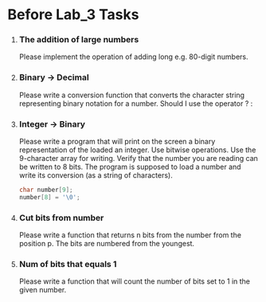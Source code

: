# Before Lab_3 Tasks

1. ### The addition of large numbers

    Please implement the operation of adding long e.g.
    80-digit numbers.
   
2. ### Binary -> Decimal

    Please write a conversion function that converts the 
    character string representing binary notation for a
    number. Should I use the operator ? :

3. ### Integer -> Binary
    Please write a program that will print on the screen 
    a binary representation of the loaded an integer.
    Use bitwise operations. Use the 9-character array
    for writing. Verify that the number you are reading 
    can be written to 8 bits. The program is supposed to
    load a number and write its conversion (as a string of characters).
    
    ```c
    char number[9];
    number[8] = '\0';
    ```
    
4. ### Cut bits from number
    Please write a function that returns n bits from the number
    from the position p. The bits are numbered from the youngest.
    
5. ### Num of bits that equals 1
    Please write a function that will count the number of bits set
    to 1 in the given number.
